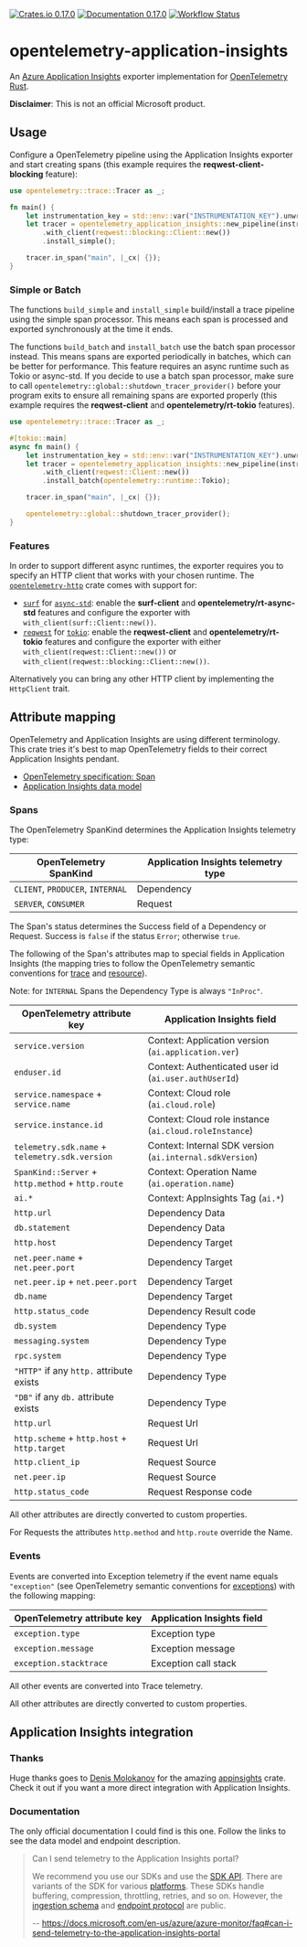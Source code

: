 [![Crates.io 0.17.0](https://img.shields.io/crates/v/opentelemetry-application-insights.svg)](https://crates.io/crates/opentelemetry-application-insights)
[![Documentation 0.17.0](https://docs.rs/opentelemetry-application-insights/badge.svg)](https://docs.rs/opentelemetry-application-insights)
[![Workflow Status](https://github.com/frigus02/opentelemetry-application-insights/workflows/CI/badge.svg)](https://github.com/frigus02/opentelemetry-application-insights/actions?query=workflow%3A%22CI%22)

# opentelemetry-application-insights

An [Azure Application Insights] exporter implementation for [OpenTelemetry Rust].

[Azure Application Insights]: https://docs.microsoft.com/en-us/azure/azure-monitor/app/app-insights-overview
[OpenTelemetry Rust]: https://github.com/open-telemetry/opentelemetry-rust

**Disclaimer**: This is not an official Microsoft product.

## Usage

Configure a OpenTelemetry pipeline using the Application Insights exporter and start creating
spans (this example requires the **reqwest-client-blocking** feature):

```rust
use opentelemetry::trace::Tracer as _;

fn main() {
    let instrumentation_key = std::env::var("INSTRUMENTATION_KEY").unwrap();
    let tracer = opentelemetry_application_insights::new_pipeline(instrumentation_key)
        .with_client(reqwest::blocking::Client::new())
        .install_simple();

    tracer.in_span("main", |_cx| {});
}
```

### Simple or Batch

The functions `build_simple` and `install_simple` build/install a trace pipeline using the
simple span processor. This means each span is processed and exported synchronously at the time
it ends.

The functions `build_batch` and `install_batch` use the batch span processor instead. This
means spans are exported periodically in batches, which can be better for performance. This
feature requires an async runtime such as Tokio or async-std. If you decide to use a batch span
processor, make sure to call `opentelemetry::global::shutdown_tracer_provider()` before your
program exits to ensure all remaining spans are exported properly (this example requires the
**reqwest-client** and **opentelemetry/rt-tokio** features).

```rust
use opentelemetry::trace::Tracer as _;

#[tokio::main]
async fn main() {
    let instrumentation_key = std::env::var("INSTRUMENTATION_KEY").unwrap();
    let tracer = opentelemetry_application_insights::new_pipeline(instrumentation_key)
        .with_client(reqwest::Client::new())
        .install_batch(opentelemetry::runtime::Tokio);

    tracer.in_span("main", |_cx| {});

    opentelemetry::global::shutdown_tracer_provider();
}
```

### Features

In order to support different async runtimes, the exporter requires you to specify an HTTP
client that works with your chosen runtime. The [`opentelemetry-http`] crate comes with support
for:

- [`surf`] for [`async-std`]: enable the **surf-client** and **opentelemetry/rt-async-std**
  features and configure the exporter with `with_client(surf::Client::new())`.
- [`reqwest`] for [`tokio`]: enable the **reqwest-client** and **opentelemetry/rt-tokio**
  features and configure the exporter with either `with_client(reqwest::Client::new())` or
  `with_client(reqwest::blocking::Client::new())`.

[`async-std`]: https://crates.io/crates/async-std
[`opentelemetry-http`]: https://crates.io/crates/opentelemetry-http
[`reqwest`]: https://crates.io/crates/reqwest
[`surf`]: https://crates.io/crates/surf
[`tokio`]: https://crates.io/crates/tokio

Alternatively you can bring any other HTTP client by implementing the `HttpClient` trait.

## Attribute mapping

OpenTelemetry and Application Insights are using different terminology. This crate tries it's
best to map OpenTelemetry fields to their correct Application Insights pendant.

- [OpenTelemetry specification: Span](https://github.com/open-telemetry/opentelemetry-specification/blob/master/specification/trace/api.md#span)
- [Application Insights data model](https://docs.microsoft.com/en-us/azure/azure-monitor/app/data-model)

### Spans

The OpenTelemetry SpanKind determines the Application Insights telemetry type:

| OpenTelemetry SpanKind           | Application Insights telemetry type |
| -------------------------------- | ----------------------------------- |
| `CLIENT`, `PRODUCER`, `INTERNAL` | Dependency                          |
| `SERVER`, `CONSUMER`             | Request                             |

The Span's status determines the Success field of a Dependency or Request. Success is `false` if
the status `Error`; otherwise `true`.

The following of the Span's attributes map to special fields in Application Insights (the
mapping tries to follow the OpenTelemetry semantic conventions for [trace] and [resource]).

Note: for `INTERNAL` Spans the Dependency Type is always `"InProc"`.

[trace]: https://github.com/open-telemetry/opentelemetry-specification/tree/master/specification/trace/semantic_conventions
[resource]: https://github.com/open-telemetry/opentelemetry-specification/tree/master/specification/resource/semantic_conventions

| OpenTelemetry attribute key                       | Application Insights field                               |
| ------------------------------------------------- | -----------------------------------------------------    |
| `service.version`                                 | Context: Application version (`ai.application.ver`)      |
| `enduser.id`                                      | Context: Authenticated user id (`ai.user.authUserId`)    |
| `service.namespace` + `service.name`              | Context: Cloud role (`ai.cloud.role`)                    |
| `service.instance.id`                             | Context: Cloud role instance (`ai.cloud.roleInstance`)   |
| `telemetry.sdk.name` + `telemetry.sdk.version`    | Context: Internal SDK version (`ai.internal.sdkVersion`) |
| `SpanKind::Server` + `http.method` + `http.route` | Context: Operation Name (`ai.operation.name`)            |
| `ai.*`                                            | Context: AppInsights Tag (`ai.*`)                        |
| `http.url`                                        | Dependency Data                                          |
| `db.statement`                                    | Dependency Data                                          |
| `http.host`                                       | Dependency Target                                        |
| `net.peer.name` + `net.peer.port`                 | Dependency Target                                        |
| `net.peer.ip` + `net.peer.port`                   | Dependency Target                                        |
| `db.name`                                         | Dependency Target                                        |
| `http.status_code`                                | Dependency Result code                                   |
| `db.system`                                       | Dependency Type                                          |
| `messaging.system`                                | Dependency Type                                          |
| `rpc.system`                                      | Dependency Type                                          |
| `"HTTP"` if any `http.` attribute exists          | Dependency Type                                          |
| `"DB"` if any `db.` attribute exists              | Dependency Type                                          |
| `http.url`                                        | Request Url                                              |
| `http.scheme` + `http.host` + `http.target`       | Request Url                                              |
| `http.client_ip`                                  | Request Source                                           |
| `net.peer.ip`                                     | Request Source                                           |
| `http.status_code`                                | Request Response code                                    |

All other attributes are directly converted to custom properties.

For Requests the attributes `http.method` and `http.route` override the Name.

### Events

Events are converted into Exception telemetry if the event name equals `"exception"` (see
OpenTelemetry semantic conventions for [exceptions]) with the following mapping:

| OpenTelemetry attribute key | Application Insights field |
| --------------------------- | -------------------------- |
| `exception.type`            | Exception type             |
| `exception.message`         | Exception message          |
| `exception.stacktrace`      | Exception call stack       |

All other events are converted into Trace telemetry.

All other attributes are directly converted to custom properties.

[exceptions]: https://github.com/open-telemetry/opentelemetry-specification/blob/master/specification/trace/semantic_conventions/exceptions.md

## Application Insights integration

### Thanks

Huge thanks goes to [Denis Molokanov] for the amazing [appinsights] crate.
Check it out if you want a more direct integration with Application Insights.

[Denis Molokanov]: https://github.com/dmolokanov
[appinsights]: https://github.com/dmolokanov/appinsights-rs

### Documentation

The only official documentation I could find is this one. Follow the links to
see the data model and endpoint description.

> Can I send telemetry to the Application Insights portal?
>
> We recommend you use our SDKs and use the [SDK API]. There are variants of
> the SDK for various [platforms]. These SDKs handle buffering, compression,
> throttling, retries, and so on. However, the [ingestion schema] and [endpoint
> protocol] are public.
>
> -- https://docs.microsoft.com/en-us/azure/azure-monitor/faq#can-i-send-telemetry-to-the-application-insights-portal

[SDK API]: https://docs.microsoft.com/en-us/azure/azure-monitor/app/api-custom-events-metrics
[platforms]: https://docs.microsoft.com/en-us/azure/azure-monitor/app/platforms
[ingestion schema]: https://github.com/microsoft/ApplicationInsights-dotnet/tree/master/BASE/Schema/PublicSchema
[endpoint protocol]: https://github.com/Microsoft/ApplicationInsights-Home/blob/master/EndpointSpecs/ENDPOINT-PROTOCOL.md
